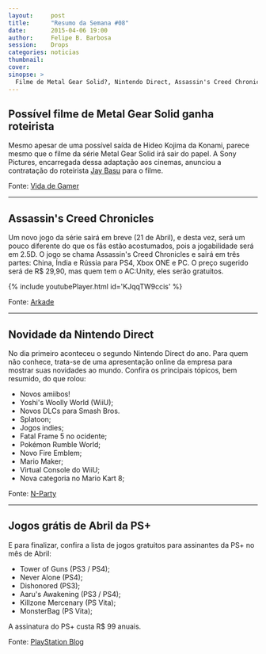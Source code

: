 ```yaml
---
layout:     post
title:      "Resumo da Semana #08"
date:       2015-04-06 19:00
author:     Felipe B. Barbosa
session:    Drops
categories: noticias
thumbnail:  
cover:
sinopse: >
  Filme de Metal Gear Solid?, Nintendo Direct, Assassin's Creed Chronicles e mais.. Confira as novidades da semana do dia 31/03 à 06/04 de 2015!
---
```

## Possível filme de Metal Gear Solid ganha roteirista

Mesmo apesar de uma possível saída de Hideo Kojima da Konami, parece mesmo que o filme da série Metal Gear Solid irá sair do papel. A Sony Pictures, encarregada dessa adaptação aos cinemas, anunciou a contratação do roteirista [Jay Basu](http://www.imdb.com/name/nm1951398/) para o filme.

Fonte: [Vida de Gamer](http://www.vidadegamer.com.br/filme-do-metal-gear-solid-ganha-roteirista/)

---

## Assassin's Creed Chronicles

Um novo jogo da série sairá em breve (21 de Abril), e desta vez, será um pouco diferente do que os fãs estão acostumados, pois a jogabilidade será em 2.5D. O jogo se chama Assassin's Creed Chronicles e sairá em três partes: China, Índia e Rússia para PS4, Xbox ONE e PC. O preço sugerido será de R$ 29,90, mas quem tem o AC:Unity, eles serão gratuitos.

{% include youtubePlayer.html id='KJqqTW9ccis' %}

Fonte: [Arkade](http://www.arkade.com.br/jogamos-assassins-creed-chronicles-jogo-2-5d-franquia-tera/)

---

## Novidade da Nintendo Direct

No dia primeiro aconteceu o segundo Nintendo Direct do ano. Para quem não conhece, trata-se de uma apresentação online da empresa para mostrar suas novidades ao mundo. Confira os principais tópicos, bem resumido, do que rolou:

- Novos amiibos!
- Yoshi's Woolly World (WiiU);
- Novos DLCs para Smash Bros.
- Splatoon;
- Jogos indies;
- Fatal Frame 5 no ocidente;
- Pokémon Rumble World;
- Novo Fire Emblem;
- Mario Maker;
- Virtual Console do WiiU;
- Nova categoria no Mario Kart 8;

Fonte: [N-Party](http://www.nparty.com.br/2015/04/um-breve-resumo-do-que-foi-apresentado.html)

---

## Jogos grátis de Abril da PS+

E para  finalizar, confira a lista de jogos gratuitos para assinantes da PS+ no mês de Abril:

- Tower of Guns (PS3 / PS4);
- Never Alone (PS4);
- Dishonored (PS3);
- Aaru's Awakening (PS3 / PS4);
- Killzone Mercenary (PS Vita);
- MonsterBag (PS Vita);

A assinatura do PS+ custa R$ 99 anuais.

Fonte: [PlayStation Blog](http://blog.us.playstation.com/2015/03/31/ps-plus-free-games-for-april-2015/)
